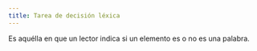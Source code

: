 ```yaml
---
title: Tarea de decisión léxica
---
```

Es aquélla en que un lector indica si un elemento es o no es una palabra. 

